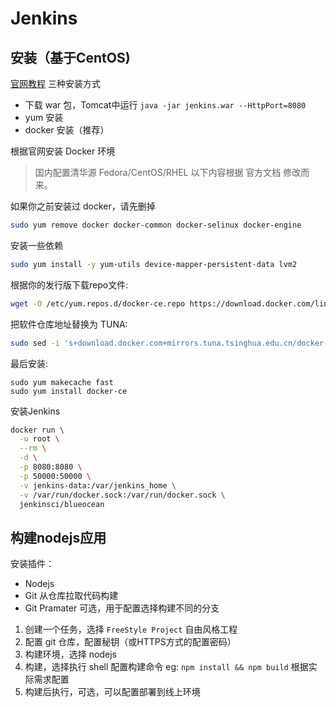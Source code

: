 # Jenkins


## 安装（基于CentOS)
[官网教程](https://www.jenkins.io/zh)
三种安装方式
  - 下载 war 包，Tomcat中运行 `java -jar jenkins.war --HttpPort=8080`
  - yum 安装
  - docker 安装（推荐）

根据官网安装 Docker 环境

> 国内配置清华源
Fedora/CentOS/RHEL
以下内容根据 官方文档 修改而来。

如果你之前安装过 docker，请先删掉
```bash
sudo yum remove docker docker-common docker-selinux docker-engine
```
安装一些依赖
```bash
sudo yum install -y yum-utils device-mapper-persistent-data lvm2
```
根据你的发行版下载repo文件:
```bash
wget -O /etc/yum.repos.d/docker-ce.repo https://download.docker.com/linux/centos/docker-ce.repo
```
把软件仓库地址替换为 TUNA:
```bash
sudo sed -i 's+download.docker.com+mirrors.tuna.tsinghua.edu.cn/docker-ce+' /etc/yum.repos.d/docker-ce.repo
```
最后安装:
```
sudo yum makecache fast
sudo yum install docker-ce
```

安装Jenkins
```bash
docker run \
  -u root \
  --rm \
  -d \
  -p 8080:8080 \
  -p 50000:50000 \
  -v jenkins-data:/var/jenkins_home \
  -v /var/run/docker.sock:/var/run/docker.sock \
  jenkinsci/blueocean
```

## 构建nodejs应用

安装插件：
- Nodejs
- Git 从仓库拉取代码构建
- Git Pramater 可选，用于配置选择构建不同的分支

1. 创建一个任务，选择 `FreeStyle Project` 自由风格工程
2. 配置 git 仓库，配置秘钥（或HTTPS方式的配置密码）
3. 构建环境，选择 nodejs
3. 构建，选择执行 shell 配置构建命令 eg: `npm install && npm build` 根据实际需求配置
4. 构建后执行，可选，可以配置部署到线上环境
